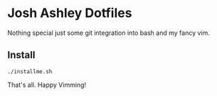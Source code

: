 # Josh Ashley Dotfiles

Nothing special just some git integration into bash and my fancy vim.

## Install 
```
./installme.sh
```
That's all. Happy Vimming!
